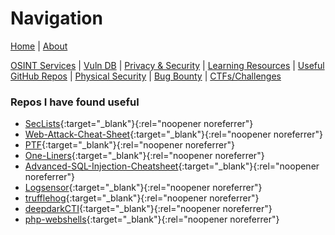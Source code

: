 # Navigation
[Home](index.md) | [About](about.md)

[OSINT Services](osint-services.md) | [Vuln DB](vuln-db.md) | [Privacy & Security](privacy-security.md) | [Learning Resources](learning-resources.md) | [Useful GitHub Repos](useful-github-repos.md) | [Physical Security](physical-security.md) | [Bug Bounty](bug-bounty.md) | [CTFs/Challenges](ctfs-challenges.md)

### Repos I have found useful
* [SecLists](https://github.com/danielmiessler/SecLists){:target="_blank"}{:rel="noopener noreferrer"}
* [Web-Attack-Cheat-Sheet](https://github.com/riramar/Web-Attack-Cheat-Sheet){:target="_blank"}{:rel="noopener noreferrer"}
* [PTF](https://github.com/trustedsec/ptf){:target="_blank"}{:rel="noopener noreferrer"}
* [One-Liners](https://github.com/0xPugazh/One-Liners){:target="_blank"}{:rel="noopener noreferrer"}
* [Advanced-SQL-Injection-Cheatsheet](https://github.com/kleiton0x00/Advanced-SQL-Injection-Cheatsheet/blob/main/Error%20Based%20SQLi/README.md){:target="_blank"}{:rel="noopener noreferrer"}
* [Logsensor](https://github.com/Mr-Robert0/Logsensor){:target="_blank"}{:rel="noopener noreferrer"}
* [trufflehog](https://github.com/trufflesecurity/trufflehog){:target="_blank"}{:rel="noopener noreferrer"}
* [deepdarkCTI](https://github.com/fastfire/deepdarkCTI){:target="_blank"}{:rel="noopener noreferrer"}
* [php-webshells](https://github.com/JohnTroony/php-webshells){:target="_blank"}{:rel="noopener noreferrer"}
